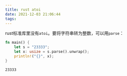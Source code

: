 ```yaml
---
title: rust atoi
date: 2021-12-03 21:06:44
tags:
---
```


rust标准库里没有`atoi`。要将字符串转为整数，可以用`parse`：

```rs
fn main() {
    let s = "23333";
    let x: usize = s.parse().unwrap();
    println!("{}", x);
}
```

```
23333
```
